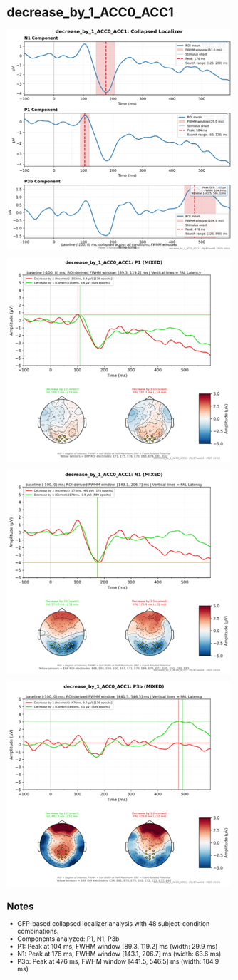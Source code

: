 # decrease_by_1_ACC0_ACC1

![figure](docs/assets/plots/decrease_by_1_ACC0_ACC1/decrease_by_1_ACC0_ACC1-collapsed_localizer.png)

![figure](docs/assets/plots/decrease_by_1_ACC0_ACC1/decrease_by_1_ACC0_ACC1-P1.png)

![figure](docs/assets/plots/decrease_by_1_ACC0_ACC1/decrease_by_1_ACC0_ACC1-N1.png)

![figure](docs/assets/plots/decrease_by_1_ACC0_ACC1/decrease_by_1_ACC0_ACC1-P3b.png)


## Notes

- GFP-based collapsed localizer analysis with 48 subject-condition combinations.
- Components analyzed: P1, N1, P3b
- P1: Peak at 104 ms, FWHM window [89.3, 119.2] ms (width: 29.9 ms)
- N1: Peak at 176 ms, FWHM window [143.1, 206.7] ms (width: 63.6 ms)
- P3b: Peak at 476 ms, FWHM window [441.5, 546.5] ms (width: 104.9 ms)

